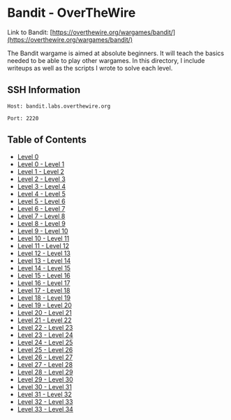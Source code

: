 # Bandit - OverTheWire

Link to Bandit: [https://overthewire.org/wargames/bandit/](https://overthewire.org/wargames/bandit/)

The Bandit wargame is aimed at absolute beginners. It will teach the basics needed to be able to play other wargames. In this directory, I include writeups as well as the scripts I wrote to solve each level.

## SSH Information
`Host: bandit.labs.overthewire.org`

`Port: 2220`

## Table of Contents
- [Level 0](https://github.com/odacavo/overthewire/tree/main/0_bandit/level_00-00)
- [Level 0 - Level 1](https://github.com/odacavo/overthewire/tree/main/00_bandit/level_00-01)
- [Level 1 - Level 2](https://github.com/odacavo/overthewire/tree/main/00_bandit/level_01-02)
- [Level 2 - Level 3](https://github.com/odacavo/overthewire/tree/main/00_bandit/level_02-03)
- [Level 3 - Level 4](https://github.com/odacavo/overthewire/tree/main/00_bandit/level_03-04)
- [Level 4 - Level 5](https://github.com/odacavo/overthewire/tree/main/00_bandit/level_04-05)
- [Level 5 - Level 6](https://github.com/odacavo/overthewire/tree/main/00_bandit/level_05-06)
- [Level 6 - Level 7](https://github.com/odacavo/overthewire/tree/main/00_bandit/level_06-07)
- [Level 7 - Level 8](https://github.com/odacavo/overthewire/tree/main/00_bandit/level_07-08)
- [Level 8 - Level 9](https://github.com/odacavo/overthewire/tree/main/00_bandit/level_08-09)
- [Level 9 - Level 10](https://github.com/odacavo/overthewire/tree/main/00_bandit/level_09-10)
- [Level 10 - Level 11](https://github.com/odacavo/overthewire/tree/main/00_bandit/level_10-11)
- [Level 11 - Level 12](https://github.com/odacavo/overthewire/tree/main/00_bandit/level_11-12)
- [Level 12 - Level 13](https://github.com/odacavo/overthewire/tree/main/00_bandit/level_12-13)
- [Level 13 - Level 14](https://github.com/odacavo/overthewire/tree/main/00_bandit/level_13-14)
- [Level 14 - Level 15](https://github.com/odacavo/overthewire/tree/main/00_bandit/level_14-15)
- [Level 15 - Level 16](https://github.com/odacavo/overthewire/tree/main/00_bandit/level_15-16)
- [Level 16 - Level 17](https://github.com/odacavo/overthewire/tree/main/00_bandit/level_16-17)
- [Level 17 - Level 18](https://github.com/odacavo/overthewire/tree/main/00_bandit/level_17-18)
- [Level 18 - Level 19](https://github.com/odacavo/overthewire/tree/main/00_bandit/level_18-19)
- [Level 19 - Level 20](https://github.com/odacavo/overthewire/tree/main/00_bandit/level_19-20)
- [Level 20 - Level 21](https://github.com/odacavo/overthewire/tree/main/00_bandit/level_20-21)
- [Level 21 - Level 22](https://github.com/odacavo/overthewire/tree/main/00_bandit/level_21-22)
- [Level 22 - Level 23](https://github.com/odacavo/overthewire/tree/main/00_bandit/level_22-23)
- [Level 23 - Level 24](https://github.com/odacavo/overthewire/tree/main/00_bandit/level_23-24)
- [Level 24 - Level 25](https://github.com/odacavo/overthewire/tree/main/00_bandit/level_24-25)
- [Level 25 - Level 26](https://github.com/odacavo/overthewire/tree/main/00_bandit/level_25-26)
- [Level 26 - Level 27](https://github.com/odacavo/overthewire/tree/main/00_bandit/level_26-27)
- [Level 27 - Level 28](https://github.com/odacavo/overthewire/tree/main/00_bandit/level_27-28)
- [Level 28 - Level 29](https://github.com/odacavo/overthewire/tree/main/00_bandit/level_28-29)
- [Level 29 - Level 30](https://github.com/odacavo/overthewire/tree/main/00_bandit/level_29-30)
- [Level 30 - Level 31](https://github.com/odacavo/overthewire/tree/main/00_bandit/level_30-31)
- [Level 31 - Level 32](https://github.com/odacavo/overthewire/tree/main/00_bandit/level_31-32)
- [Level 32 - Level 33](https://github.com/odacavo/overthewire/tree/main/00_bandit/level_32-33)
- [Level 33 - Level 34](https://github.com/odacavo/overthewire/tree/main/00_bandit/level_33-34)